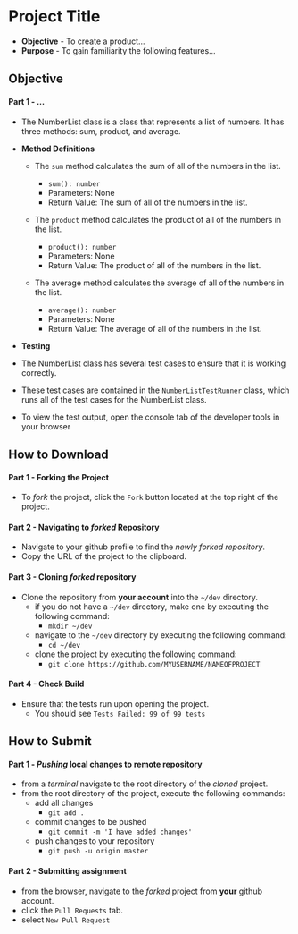 # Project Title

* **Objective** - To create a product...
* **Purpose** - To gain familiarity the following features...




## Objective

#### Part 1 - ...
* The NumberList class is a class that represents a list of numbers. It has three methods: sum, product, and average.

* **Method Definitions**
  * The `sum` method calculates the sum of all of the numbers in the list.
    * `sum(): number`
    * Parameters: None
    * Return Value: The sum of all of the numbers in the list.

  * The `product` method calculates the product of all of the numbers in the list.
    * `product(): number`
    * Parameters: None
    * Return Value: The product of all of the numbers in the list.

  * The average method calculates the average of all of the numbers in the list.
    * `average(): number`
    * Parameters: None
    * Return Value: The average of all of the numbers in the list.

* **Testing**
* The NumberList class has several test cases to ensure that it is working correctly.
* These test cases are contained in the `NumberListTestRunner` class, which runs all of the test cases for the NumberList class.
* To view the test output, open the console tab of the developer tools in your browser



## How to Download

#### Part 1 - Forking the Project
* To _fork_ the project, click the `Fork` button located at the top right of the project.


#### Part 2 - Navigating to _forked_ Repository
* Navigate to your github profile to find the _newly forked repository_.
* Copy the URL of the project to the clipboard.

#### Part 3 - Cloning _forked_ repository
* Clone the repository from **your account** into the `~/dev` directory.
  * if you do not have a `~/dev` directory, make one by executing the following command:
    * `mkdir ~/dev`
  * navigate to the `~/dev` directory by executing the following command:
    * `cd ~/dev`
  * clone the project by executing the following command:
    * `git clone https://github.com/MYUSERNAME/NAMEOFPROJECT`

#### Part 4 - Check Build
* Ensure that the tests run upon opening the project.
    * You should see `Tests Failed: 99 of 99 tests`







## How to Submit

#### Part 1 -  _Pushing_ local changes to remote repository
* from a _terminal_ navigate to the root directory of the _cloned_ project.
* from the root directory of the project, execute the following commands:
    * add all changes
      * `git add .`
    * commit changes to be pushed
      * `git commit -m 'I have added changes'`
    * push changes to your repository
      * `git push -u origin master`

#### Part 2 - Submitting assignment
* from the browser, navigate to the _forked_ project from **your** github account.
* click the `Pull Requests` tab.
* select `New Pull Request`
